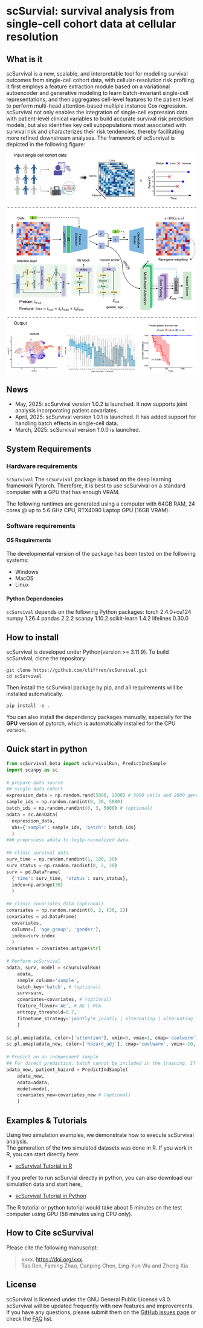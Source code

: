# scSurvial: survival analysis from single-cell cohort data at cellular resolution
## What is it

scSurvival is a new, scalable, and interpretable tool for modeling survival outcomes from single-cell cohort data, with cellular-resolution risk profiling. It first employs a feature extraction module based on a variational autoencoder and generative modeling to learn batch-invariant single-cell representations, and then aggregates cell-level features to the patient level to perform multi-head attention-based multiple instance Cox regression. scSurvival not only enables the integration of single-cell expression data with patient-level clinical variables to build accurate survival risk prediction models, but also identifies key cell subpopulations most associated with survival risk and characterizes their risk tendencies, thereby facilitating more refined downstream analyses. The framework of scSurvival is depicted in the following figure:

<p align="center">
  <img src="./pics/scSurvival_framework.jpg" width = "1000" alt="method" align=center />
</p>

## News 
* May, 2025: scSurvival version 1.0.2 is launched. It now supports joint analysis incorporating patient covariates.
* April, 2025: scSurvival version 1.0.1 is launched. It has added support for handling batch effects in single-cell data.
* March, 2025: scSurvival version 1.0.0 is launched.


## System Requirements
### Hardware requirements
`scSurvival` The `scSurvival` package is based on the deep learning framework Pytorch. Therefore, it is best to use scSurvival on a standard computer with a GPU that has enough VRAM.

The following runtimes are generated using a computer with 64GB RAM, 24 cores @ up to 5.6 GHz CPU, RTX4090 Laptop GPU (16GB VRAM).

### Software requirements
#### OS Requirements
The developmental version of the package has been tested on the following systems:
+ Windows
+ MacOS
+ Linux 
  
#### Python Dependencies
`scSurvival` depends on the following Python packages:
    torch 2.4.0+cu124
    numpy 1.26.4
    pandas 2.2.2
    scanpy 1.10.2
    scikit-learn 1.4.2
    lifelines 0.30.0

## How to install
scSurvival is developed under Python(version >= 3.11.9). To build scSurvival, clone the repository:

    git clone https://github.com/cliffren/scSurvival.git
    cd scSurvival

Then install the scSurvival package by pip, and all requirements will be installed automatically.

    pip install -e .
You can also install the dependency packages manually, especially for the **GPU** version of pytorch, which is automatically installed for the CPU version. 

## Quick start in python
```python
from scSurvival_beta import scSurvivalRun, PredictIndSample
import scanpy as sc

# prepare data source
## single data cohort
expression_data = np.random.rand(5000, 2000) # 5000 cells and 2000 genes.
sample_ids = np.random.randint(0, 30, 5000)
batch_ids = np.random.randint(0, 3, 5000) # (optional)
adata = sc.AnnData(
  expression_data, 
  obs={'sample': sample_ids, 'batch': batch_ids}
  )
### preprocess adata to log1p-normalized data. 

## clinic survival data
surv_time = np.random.randint(1, 100, 30) 
surv_status = np.random.randint(0, 2, 30)
surv = pd.DataFrame(
  {'time': surv_time, 'status': surv_status}, 
  index=np.arange(30)
  )

## clinic covariates data (optional)
covariates = np.random.randint(0, 2, (30, 2)) 
covariates = pd.DataFrame(
  covariates, 
  columns=[ 'age_group', 'gender'], 
  index=surv.index
  )
covariates = covariates.astype(str)  

# Perform scSurvival
adata, surv, model = scSurvivalRun(
    adata, 
    sample_column='sample',
    batch_key='batch', # (optional)
    surv=surv,
    covariates=covariates, # (optional)
    feature_flavor='AE', # AE | PCA
    entropy_threshold=0.7,
    fitnetune_strategy='jointly'# jointly | alternating | alternating_lightly
    )

sc.pl.umap(adata, color=['attention'], vmin=0, vmax=1, cmap='coolwarm')
sc.pl.umap(adata_new, color=['hazard_adj'], cmap='coolwarm', vmin=-10, vmax=10)

# Predict on an independent sample
## For direct prediction, batch cannot be included in the training. If there is a batch effect, transfer learning can be performed by putting the test samples into adata for joint training.
adata_new, patient_hazard = PredictIndSample(
    adata_new, 
    adata=adata, 
    model=model, 
    covariates_new=covariates_new # (optional)
    )
```

## Examples & Tutorials
Using two simulation examples, we demonstrate how to execute scSurvival analysis. <br>
The generation of the two simulated datasets was done in R. If you work in R, you can start directly here:

+ [scSurvival Tutorial in R](https://cliffren.github.io/PENCIL/examples/PENCIL_Tutorial_in_R.html)

If you prefer to run scSurvial directly in python, you can also download our simulation data and start here, 
+ [scSurvival Tutorial in Python](https://github.com/cliffren/PENCIL/blob/main/examples/PENCIL_Tutorial_in_Python.ipynb)

The R tutorial or python tutorial would take about 5 minutes on the test computer using GPU (58 minutes using CPU only). 

## How to Cite scSurvival
Please cite the following manuscript:
>xxxx. https://doi.org/xxx. <br>
Tao Ren, Faming Zhao, Canping Chen, Ling-Yun Wu and Zheng Xia


## License
scSurvival is licensed under the GNU General Public License v3.0. <br>
scSurvival will be updated frequently with new features and improvements. If you have any questions, please submit them on the [GitHub issues page](https://github.com/cliffren/PENCIL/issues) or check the [FAQ](https://cliffren.github.io/PENCIL/examples/FAQ/scSurvival_FAQ.html) list.


